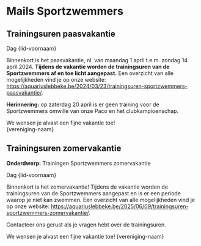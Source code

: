 # Mails Sportzwemmers

## Trainingsuren paasvakantie

Dag {lid-voornaam}

Binnenkort is het paasvakantie, nl. van maandag 1 april t.e.m. zondag 14 april 2024. **Tijdens de vakantie worden de trainingsuren van de Sportzwemmers af en toe licht aangepast.** Een overzicht van alle mogelijkheden vind je op onze website: <https://aquariuslebbeke.be/2024/03/23/trainingsuren-sportzwemmers-paasvakantie/>.

**Herinnering:** op zaterdag 20 april is er geen training voor de Sportzwemmers omwille van onze Paco en het clubkampioenschap.

We wensen je alvast een fijne vakantie toe!<br/>
{vereniging-naam}

## Trainingsuren zomervakantie

**Onderdwerp:** Trainingen Sportzwemmers zomervakantie

Dag {lid-voornaam}

Binnenkort is het zomervakantie! Tijdens de vakantie worden de trainingsuren van de Sportzwemmers aangepast en is er een periode waarop je niet kan zwemmen. Een overzicht van alle mogelijkheden vind je op onze website: <https://aquariuslebbeke.be/2025/06/09/trainingsuren-sportzwemmers-zomervakantie/>.

Contacteer ons gerust als je vragen hebt over de trainingsuren.

We wensen je alvast een fijne vakantie toe!
{vereniging-naam}
